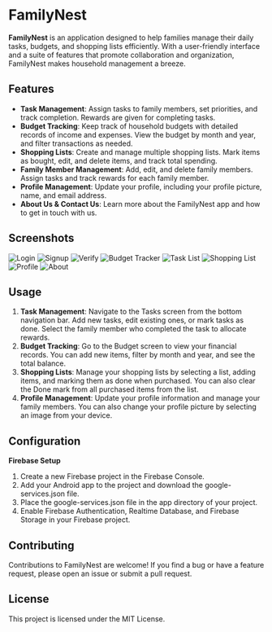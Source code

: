 # FamilyNest

**FamilyNest** is an application designed to help families manage their daily tasks, budgets, and shopping lists efficiently. With a user-friendly interface and a suite of features that promote collaboration and organization, FamilyNest makes household management a breeze.

## Features

- **Task Management**: Assign tasks to family members, set priorities, and track completion. Rewards are given for completing tasks.
- **Budget Tracking**: Keep track of household budgets with detailed records of income and expenses. View the budget by month and year, and filter transactions as needed.
- **Shopping Lists**: Create and manage multiple shopping lists. Mark items as bought, edit, and delete items, and track total spending.
- **Family Member Management**: Add, edit, and delete family members. Assign tasks and track rewards for each family member.
- **Profile Management**: Update your profile, including your profile picture, name, and email address.
- **About Us & Contact Us**: Learn more about the FamilyNest app and how to get in touch with us.

## Screenshots

![Login](screenshots/login.png)
![Signup](screenshots/signup.png)
![Verify](screenshots/verify.png)
![Budget Tracker](screenshots/budget_tracker.png)
![Task List](screenshots/task_list.png)
![Shopping List](screenshots/shopping_list.png)
![Profile](screenshots/profile.png)
![About](screenshots/about.png)


## Usage

1. **Task Management**: Navigate to the Tasks screen from the bottom navigation bar. Add new tasks, edit existing ones, or mark tasks as done. Select the family member who completed the task to allocate rewards.
2. **Budget Tracking**: Go to the Budget screen to view your financial records. You can add new items, filter by month and year, and see the total balance.
3. **Shopping Lists**: Manage your shopping lists by selecting a list, adding items, and marking them as done when purchased. You can also clear the Done mark from all purchased items from the list.
4. **Profile Management**: Update your profile information and manage your family members. You can also change your profile picture by selecting an image from your device.

## Configuration
**Firebase Setup**
1. Create a new Firebase project in the Firebase Console.
2. Add your Android app to the project and download the google-services.json file.
3. Place the google-services.json file in the app directory of your project.
4. Enable Firebase Authentication, Realtime Database, and Firebase Storage in your Firebase project.

## Contributing

Contributions to FamilyNest are welcome! If you find a bug or have a feature request, please open an issue or submit a pull request.

## License

This project is licensed under the MIT License.